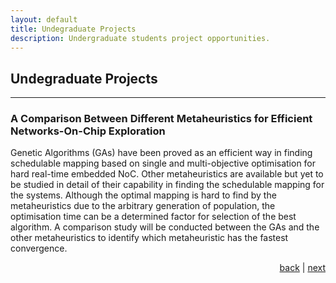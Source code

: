 ```yaml
---
layout: default
title: Undegraduate Projects
description: Undergraduate students project opportunities.
---
```


## Undegraduate Projects

* * *
### A Comparison Between Different Metaheuristics for Efficient Networks-On-Chip Exploration

Genetic Algorithms (GAs) have been proved as an efficient way in finding schedulable mapping based on single and multi-objective optimisation for hard real-time embedded NoC. Other metaheuristics are available but yet to be studied in detail of their capability in finding the schedulable mapping for the systems. Although the optimal mapping is hard to find by the metaheuristics due to the arbitrary generation of population, the optimisation time can be a determined factor for selection of the best algorithm. A comparison study will be conducted between the GAs and the other metaheuristics to identify which metaheuristic has the fastest convergence. 

<p style="text-align: right;">
<a href="supervision">back</a> | <a href="research">next</a> 
</p>

